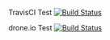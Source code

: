 TravisCI Test [![Build Status](https://api.travis-ci.org/ElvizLai/travisci.svg?branch=master)](https://travis-ci.org/ElvizLai/travisci)

drone.io Test [![Build Status](https://drone.io/github.com/ElvizLai/travisci/status.png)](https://drone.io/github.com/ElvizLai/travisci/latest)